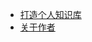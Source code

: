 <!-- docs/_sidebar.md -->

* [打造个人知识库](./Content/BuildPersonalKnowledgeBase.md)
* [关于作者](./Content/AboutAuthor.md)